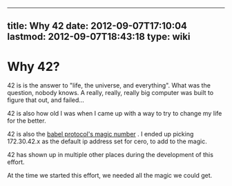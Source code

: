 
---
title: Why 42
date: 2012-09-07T17:10:04
lastmod: 2012-09-07T18:43:18
type: wiki
---
Why 42?
=======

42 is is the answer to "life, the universe, and everything". What was
the question, nobody knows. A really, really, really big computer was
built to figure that out, and failed...

42 is also how old I was when I came up with a way to try to change my
life for the better.

42 is also the [babel protocol's magic
number](http://tools.ietf.org/html/draft-chroboczek-babel-routing-protocol-05)
. I ended up picking 172.30.42.x as the default ip address set for cero,
to add to the magic.

42 has shown up in multiple other places during the development of this
effort.

At the time we started this effort, we needed all the magic we could
get.
